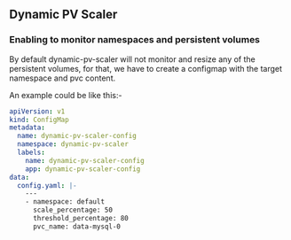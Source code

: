 ## Dynamic PV Scaler

### Enabling to monitor namespaces and persistent volumes

By default dynamic-pv-scaler will not monitor and resize any of the persistent volumes, for that, we have to create a configmap with the target namespace and pvc content.

An example could be like this:-

```yaml
apiVersion: v1
kind: ConfigMap
metadata:
  name: dynamic-pv-scaler-config
  namespace: dynamic-pv-scaler
  labels:
    name: dynamic-pv-scaler-config
    app: dynamic-pv-scaler-config
data:
  config.yaml: |-
    ---
    - namespace: default
      scale_percentage: 50
      threshold_percentage: 80
      pvc_name: data-mysql-0
```
